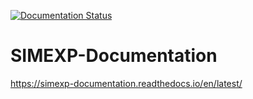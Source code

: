 [![Documentation Status](https://readthedocs.org/projects/simexp-documentation/badge/?version=latest)](https://simexp-documentation.readthedocs.io/en/latest/?badge=latest)

# SIMEXP-Documentation

https://simexp-documentation.readthedocs.io/en/latest/
